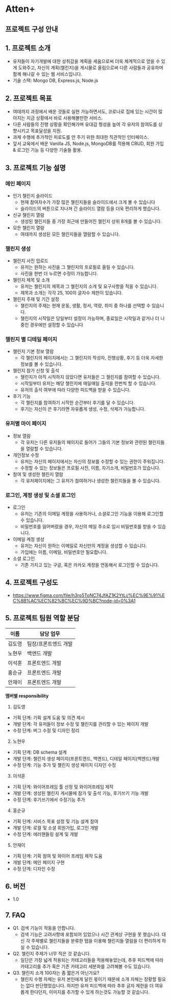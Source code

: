 # Atten+

## 프로젝트 구성 안내

## 1. 프로젝트 소개

  - 유저들이 자기개발에 대한 성취감을 계획을 세움으로써 더욱 체계적으로 얻을 수 있게 도와주고, 자신의 계획(챌린지)을 게시물로 올림으로써 다른 사람들과 공유하며 함께 해나갈 수 있는 웹 서비스입니다.
  - 기술 스택: Mongo DB, Express.js, Node.js


## 2. 프로젝트 목표

  - 여태까지 과정에서 배운 것들로 실현 가능하면서도, 코로나로 집에 있는 시간이 많아지는 지금 상황에서 바로 사용해볼만한 서비스.
  - 다른 사람들의 진행 상황을 확인해가며 유대감 형성을 높여 각 유저의 참여도를 상향시키고 목표달성을 지원.
  - 과제 수행에 추가적인 피로도를 안 주기 위한 최대한 직관적인 인터페이스.
  - 앞서 교육에서 배운 Vanilla JS, Node.js, MongoDB를 적용해 CRUD, 회원 가입 & 로그인 기능 등 다양한 기술들 활용.

## 3. 프로젝트 기능 설명

### 메인 페이지
  - 인기 챌린지 슬라이드
    - 현재 참여자수가 가장 많은 챌린지들을 슬라이드에서 크게 볼 수 있습니다
    - 슬라이드의 버튼으로 지나쳐 간 슬라이드 열람 등을 더욱 편리하게 했습니다.
  - 신규 챌린지 열람
    - 생성된 챌린지들 중 가장 최근에 만들어진 챌린지 상위 8개를 볼 수 있습니다.
  - 모든 챌린지 열람
    - 여태까지 생성된 모든 챌린지들을 열람할 수 있습니다.

### 챌린지 생성
  - 첼린지 사진 업로드
    - 유저는 원하는 사진을 그 챌린지의 프로필로 올릴 수 있습니다.
    - 사진을 한번 더 누르면 수정이 가능합니다.
  - 챌린지 제목 및 소개
    - 유저는 챌린지의 제목과 그 첼린지의 소개 및 요구사항을 적을 수 있습니다.
    - 제목과 소개는 각각 25, 100의 글자수 제한이 있습니다.
  - 챌린지 주재 및 기간 설정
    - 챌린지의 주재는 현재 운동, 생활, 정서, 역량, 취미 중 하나를 선택할 수 있습니다.
    - 챌린지의 시작일은 당일부터 설정이 가능하며, 종료일은 시작일과 같거나 더 나중인 경우에만 설정할 수 있습니다

### 챌린지 별 디테일 페이지
  - 챌린지 기본 정보 열람
    - 각 챌린지의 페이지에서는 그 챌린지의 작성자, 진행상황, 후기 등 더욱 자세한 정보를 볼 수 있습니다.
  - 챌린지 참가 신청 및 출석
    - 챌린지가 아직 시작하지 않았다면 유저들은 그 챌린지를 참여할 수 있습니다.
    - 시작일부터 유저는 해당 챌린지에 매일매일 출석을 한번씩 할 수 있습니다.
    - 유저의 출석 여부에 따라 다양한 피드백을 받을 수 있습니다.
  - 후기 기능
    - 각 챌린지를 참여하기 시작한 순간부터 후기를 달 수 있습니다.
    - 후기는 자신이 쓴 후기라면 자유롭게 생성, 수정, 삭제가 가능합니다.

### 유저별 마이 페이지
  - 정보 열람
    - 각 유저는 다른 유저들의 페이지로 들어가 그들의 기본 정보와 관련된 챌린지들을 열람할 수 있습니다.
  - 개인정보 수정
    - 유저는 자신의 페이지에서는 자신의 정보를 수정할 수 있는 권한이 주워집니다.
    - 수정할 수 있는 정보들은 프로필 사진, 이름, 자기소개, 비밀번호가 있습니다.
  - 참여 및 생성한 챌린지 열람
    - 각 유저페이지에는 그 유저가 참여하거나 생성한 챌린지들을 볼 수 있습니다.

### 로그인, 계정 생성 및 소셜 로그인
  - 로그인
    - 유저는 기존의 이메일 계정을 사용하거나, 소셜로그인 기능을 이용해 로그인할 수 있습니다.
    - 비밀번호를 잃어버렸을 경우, 자신의 메일 주소로 임시 비밀번호를 받을 수 있습니다.
  - 이메일 계정 생성
    - 유저는 자신이 원하는 이메일로 자신만의 계정을 생성할 수 있습니다.
    - 가입에는 이름, 이메일, 비밀번호만 필요합니다.
  - 소셜 로그인
    - 기존 가지고 있는 구글, 혹은 카카오 계정을 연동해서 로그인할 수 있습니다.


## 4. 프로젝트 구성도
  - https://www.figma.com/file/h3ro5ToNC74JfAZ1K2YtLi/%EC%9E%91%EC%8B%AC%EC%82%BC%EC%9D%BC?node-id=0%3A1

## 5. 프로젝트 팀원 역할 분담
| 이름 | 담당 업무 |
| ------ | ------ |
| 김도영 | 팀장/프론트엔드 개발|
| 노현우 | 백엔드 개발 |
| 이석훈 | 프론트엔드 개발 |
| 홍순규 | 프론트엔드 개발 |
| 안재이 | 프론트엔드 개발 |


**멤버별 responsibility**

1. 김도영

- 기획 단계: 기획 설계 도움 및 의견 제시
- 개발 단계: 각 유저들이 정보 수정 및 챌린지를 관리할 수 있는 페이지 개발
- 수정 단계: 버그 수정 및 디자인 정리

2. 노현우

- 기획 단계: DB schema 설계 
- 개발 단계: 챌린지 생성 페이지(프론트엔드, 백엔드), 디테일 페이지(백엔드)개발
- 수정 단계: 기능 추가 및 챌린지 생성 페이지 디자인 수정 

3. 이석훈

- 기획 단계: 와이어프레임 툴 선정 및 와이어프레임 제작
- 개발 단계: 생성된 챌린지 게시물에 참가 및 출석 기능, 후기쓰기 기능 개발
- 수정 단계: 후기쓰기에서 수정기능 추가

4. 홍순규

- 기획 단계: 서비스 목표 설정 및 기능 설계 참여
- 개발 단계: 로컬 및 소셜 회원가입, 로그인 개발
- 수정 단계: 에러핸들링 설계 및 개발 

5. 안재이

- 기획 단계: 기획 참여 및 와이어 프레임 제작 도움
- 개발 단계: 메인 페이지 구현
- 수정 단계: 디자인 수정

## 6. 버전
  - 1.0

## 7. FAQ
  - Q1. 검색 기능이 작동을 안합니다.
    - 검색 기능은 고려사항에 포함되어 있었으나 시간 관계상 구현을 못 했습니다. 대신 각 주제별로 챌린지들을 분류한 탭을 이용해 챌린지들 열람을 더 편리하게 하실 수 있습니다.
  - Q2. 첼린지 주제가 너무 적은 것 같습니다.
    - 일단은 가장 넓게 적용되는 카테고리들을 적용해놓았는데, 추후 피드백에 따라 카테고리를 추가 혹은 기존 카테고리 세분화를 고려해볼 수도 있습니다.
  - Q3. 챌린지 소개 100자는 좀 짧은거 아닌가요?
    - 챌린지 수행 자체는 유저 본인에게 달린 몫이기 때문에 소개 자체는 장황할 필요는 없다 판단했었습니다. 하지만 유저 피드백에 따라 추후 글자 제한을 더 여유롭게 한다던지, 이미지를 추가할 수 있게 하는것도 가능할 것 같습니다.
    
